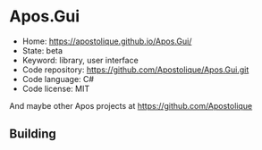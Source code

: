 # Apos.Gui

- Home: https://apostolique.github.io/Apos.Gui/
- State: beta
- Keyword: library, user interface
- Code repository: https://github.com/Apostolique/Apos.Gui.git
- Code language: C#
- Code license: MIT

And maybe other Apos projects at https://github.com/Apostolique

## Building


